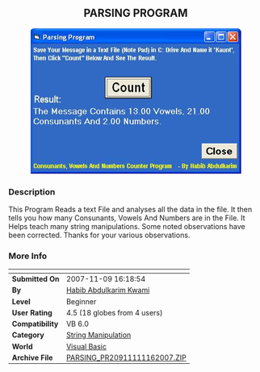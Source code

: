 ﻿<div align="center">

## PARSING PROGRAM

<img src="PIC20071191027153.JPG">
</div>

### Description

This Program Reads a text File and analyses all the data in the file. It then tells you how many Consunants, Vowels And Numbers are in the File. It Helps teach many string manipulations. Some noted observations have been corrected. Thanks for your various observations.
 
### More Info
 


<span>             |<span>
---                |---
**Submitted On**   |2007-11-09 16:18:54
**By**             |[Habib Abdulkarim Kwami](https://github.com/Planet-Source-Code/PSCIndex/blob/master/ByAuthor/habib-abdulkarim-kwami.md)
**Level**          |Beginner
**User Rating**    |4.5 (18 globes from 4 users)
**Compatibility**  |VB 6\.0
**Category**       |[String Manipulation](https://github.com/Planet-Source-Code/PSCIndex/blob/master/ByCategory/string-manipulation__1-5.md)
**World**          |[Visual Basic](https://github.com/Planet-Source-Code/PSCIndex/blob/master/ByWorld/visual-basic.md)
**Archive File**   |[PARSING\_PR20911111162007\.ZIP](https://github.com/Planet-Source-Code/habib-abdulkarim-kwami-parsing-program__1-69600/archive/master.zip)








